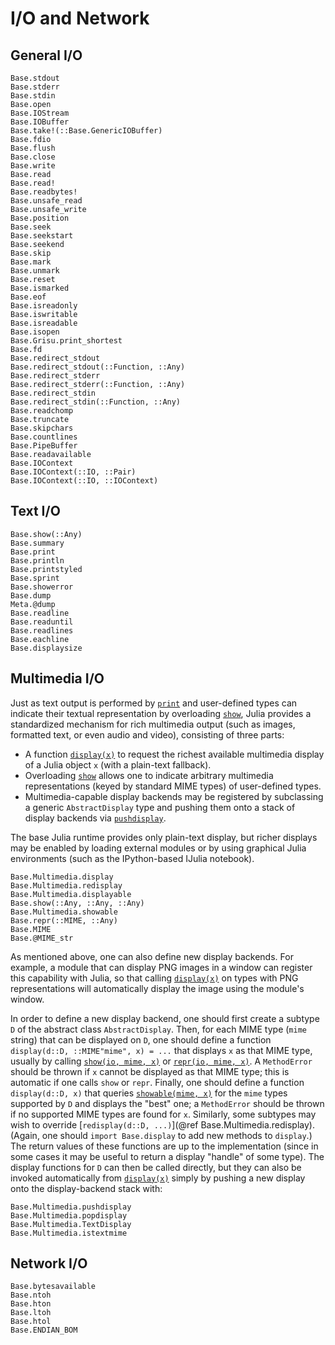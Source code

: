 # I/O and Network

## General I/O

```@docs
Base.stdout
Base.stderr
Base.stdin
Base.open
Base.IOStream
Base.IOBuffer
Base.take!(::Base.GenericIOBuffer)
Base.fdio
Base.flush
Base.close
Base.write
Base.read
Base.read!
Base.readbytes!
Base.unsafe_read
Base.unsafe_write
Base.position
Base.seek
Base.seekstart
Base.seekend
Base.skip
Base.mark
Base.unmark
Base.reset
Base.ismarked
Base.eof
Base.isreadonly
Base.iswritable
Base.isreadable
Base.isopen
Base.Grisu.print_shortest
Base.fd
Base.redirect_stdout
Base.redirect_stdout(::Function, ::Any)
Base.redirect_stderr
Base.redirect_stderr(::Function, ::Any)
Base.redirect_stdin
Base.redirect_stdin(::Function, ::Any)
Base.readchomp
Base.truncate
Base.skipchars
Base.countlines
Base.PipeBuffer
Base.readavailable
Base.IOContext
Base.IOContext(::IO, ::Pair)
Base.IOContext(::IO, ::IOContext)
```

## Text I/O

```@docs
Base.show(::Any)
Base.summary
Base.print
Base.println
Base.printstyled
Base.sprint
Base.showerror
Base.dump
Meta.@dump
Base.readline
Base.readuntil
Base.readlines
Base.eachline
Base.displaysize
```

## Multimedia I/O

Just as text output is performed by [`print`](@ref) and user-defined types can indicate their textual
representation by overloading [`show`](@ref), Julia provides a standardized mechanism for rich multimedia
output (such as images, formatted text, or even audio and video), consisting of three parts:

  * A function [`display(x)`](@ref) to request the richest available multimedia display of a Julia object
    `x` (with a plain-text fallback).
  * Overloading [`show`](@ref) allows one to indicate arbitrary multimedia representations (keyed by standard
    MIME types) of user-defined types.
  * Multimedia-capable display backends may be registered by subclassing a generic `AbstractDisplay` type
    and pushing them onto a stack of display backends via [`pushdisplay`](@ref).

The base Julia runtime provides only plain-text display, but richer displays may be enabled by
loading external modules or by using graphical Julia environments (such as the IPython-based IJulia
notebook).

```@docs
Base.Multimedia.display
Base.Multimedia.redisplay
Base.Multimedia.displayable
Base.show(::Any, ::Any, ::Any)
Base.Multimedia.showable
Base.repr(::MIME, ::Any)
Base.MIME
Base.@MIME_str
```

As mentioned above, one can also define new display backends. For example, a module that can display
PNG images in a window can register this capability with Julia, so that calling [`display(x)`](@ref) on
types with PNG representations will automatically display the image using the module's window.

In order to define a new display backend, one should first create a subtype `D` of the abstract
class `AbstractDisplay`.  Then, for each MIME type (`mime` string) that can be displayed on `D`, one should
define a function `display(d::D, ::MIME"mime", x) = ...` that displays `x` as that MIME type,
usually by calling [`show(io, mime, x)`](@ref) or [`repr(io, mime, x)`](@ref).
A `MethodError` should be thrown if `x` cannot be displayed
as that MIME type; this is automatic if one calls `show` or `repr`. Finally, one should define a function
`display(d::D, x)` that queries [`showable(mime, x)`](@ref) for the `mime` types supported by `D`
and displays the "best" one; a `MethodError` should be thrown if no supported MIME types are found
for `x`.  Similarly, some subtypes may wish to override [`redisplay(d::D, ...)`](@ref Base.Multimedia.redisplay). (Again, one should
`import Base.display` to add new methods to `display`.) The return values of these functions are
up to the implementation (since in some cases it may be useful to return a display "handle" of
some type).  The display functions for `D` can then be called directly, but they can also be invoked
automatically from [`display(x)`](@ref) simply by pushing a new display onto the display-backend stack
with:

```@docs
Base.Multimedia.pushdisplay
Base.Multimedia.popdisplay
Base.Multimedia.TextDisplay
Base.Multimedia.istextmime
```

## Network I/O

```@docs
Base.bytesavailable
Base.ntoh
Base.hton
Base.ltoh
Base.htol
Base.ENDIAN_BOM
```
